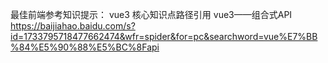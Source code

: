 最佳前端参考知识提示：
vue3 核心知识点路径引用
vue3——组合式API  https://baijiahao.baidu.com/s?id=1733795718477662474&wfr=spider&for=pc&searchword=vue%E7%BB%84%E5%90%88%E5%BC%8Fapi
